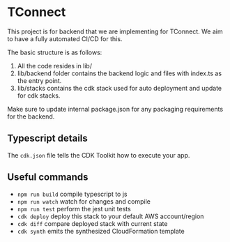 # TConnect
This project is for backend that we are implementing for TConnect. We aim to have a fully automated CI/CD for this.

The basic structure is as follows:

1. All the code resides in lib/
2. lib/backend folder contains the backend logic and files with index.ts as the entry point.
3. lib/stacks contains the cdk stack used for auto deployment and update for cdk stacks.

Make sure to update internal package.json for any packaging requirements for the backend.


## Typescript details

The `cdk.json` file tells the CDK Toolkit how to execute your app.

## Useful commands

* `npm run build`   compile typescript to js
* `npm run watch`   watch for changes and compile
* `npm run test`    perform the jest unit tests
* `cdk deploy`      deploy this stack to your default AWS account/region
* `cdk diff`        compare deployed stack with current state
* `cdk synth`       emits the synthesized CloudFormation template
